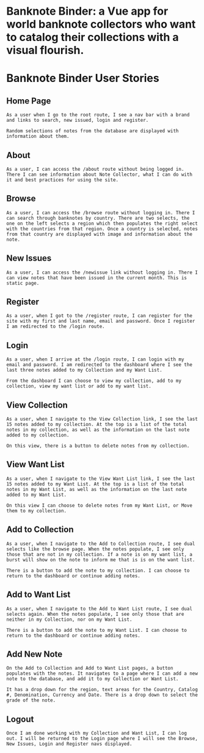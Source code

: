 # Banknote Binder: a Vue app for world banknote collectors who want to catalog their collections with a visual flourish.

# Banknote Binder User Stories

## Home Page

    As a user when I go to the root route, I see a nav bar with a brand and links to search, new issued, login and register.

    Random selections of notes from the database are displayed with information about them.

## About

    As a user, I can access the /about route without being logged in. There I can see information about Note Collector, what I can do with it and best practices for using the site.

## Browse

    As a user, I can access the /browse route without logging in. There I can search through banknotes by country. There are two selects, the one on the left selects a region which then populates the right select with the countries from that region. Once a country is selected, notes from that country are displayed with image and information about the note.

## New Issues

    As a user, I can access the /newissue link without logging in. There I can view notes that have been issued in the current month. This is static page.

## Register

    As a user, when I got to the /register route, I can register for the site with my first and last name, email and password. Once I register I am redirected to the /login route.

## Login

    As a user, when I arrive at the /login route, I can login with my email and password. I am redirected to the dashboard where I see the last three notes added to my Collection and my Want List.

    From the dashboard I can choose to view my collection, add to my collection, view my want list or add to my want list.

## View Collection

    As a user, when I navigate to the View Collection link, I see the last 15 notes added to my collection. At the top is a list of the total notes in my collection, as well as the information on the last note added to my collection.

    On this view, there is a button to delete notes from my collection.

## View Want List

    As a user, when I navigate to the View Want List link, I see the last 15 notes added to my Want List. At the top is a list of the total notes in my Want List, as well as the information on the last note added to my Want List.

    On this view I can choose to delete notes from my Want List, or Move them to my collection.

## Add to Collection

    As a user, when I navigate to the Add to Collection route, I see dual selects like the browse page. When the notes populate, I see only those that are not in my collection. If a note is on my want list, a burst will show on the note to inform me that is is on the want list.

    There is a button to add the note to my collection. I can choose to return to the dashboard or continue adding notes.


## Add to Want List

    As a user, when I navigate to the Add to Want List route, I see dual selects again. When the notes populate, I see only those that are neither in my Collection, nor on my Want List.

    There is a button to add the note to my Want List. I can choose to return to the dashboard or continue adding notes.

## Add New Note

    On the Add to Collection and Add to Want List pages, a button populates with the notes. It navigates to a page where I can add a new note to the database, and add it to my Collection or Want List.

    It has a drop down for the region, text areas for the Country, Catalog #, Denomination, Currency and Date. There is a drop down to select the grade of the note.

## Logout

    Once I am done working with my Collection and Want List, I can log out. I will be returned to the Login page where I will see the Browse, New Issues, Login and Register navs displayed.

